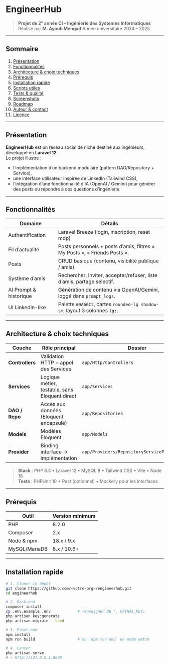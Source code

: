 # EngineerHub

> **Projet de 2ᵉ année CI – Ingénierie des Systèmes Informatiques**  
> Réalisé par **M. Ayoub Mengad**
> Année universitaire 2024 – 2025

---

## Sommaire
1. [Présentation](#présentation)
2. [Fonctionnalités](#fonctionnalités)
3. [Architecture & choix techniques](#architecture--choix-techniques)
4. [Prérequis](#prérequis)
5. [Installation rapide](#installation-rapide)
6. [Scripts utiles](#scripts-utiles)
7. [Tests & qualité](#tests--qualité)
8. [Screenshots](#screenshots)
9. [Roadmap](#roadmap)
10. [Auteur & contact](#auteur--contact)
11. [Licence](#licence)

---

## Présentation

**EngineerHub** est un réseau social de niche destiné aux ingénieurs, développé en **Laravel 12**.  
Le projet illustre :

* l’implémentation d’un backend modulaire (pattern DAO/Repository + Service),
* une interface utilisateur inspirée de LinkedIn (Tailwind CSS),
* l’intégration d’une fonctionnalité d’IA (OpenAI / Gemini) pour générer des posts ou répondre à des questions d’ingénierie.

---

## Fonctionnalités

| Domaine                   | Détails                                                                      |
|---------------------------|------------------------------------------------------------------------------|
| Authentification          | Laravel Breeze (login, inscription, reset mdp)                               |
| Fil d’actualité           | Posts personnels + posts d’amis, filtres « My Posts », « Friends Posts ».     |
| Posts                     | CRUD basique (contenu, visibilité publique / amis).                          |
| Système d’amis            | Rechercher, inviter, accepter/refuser, liste d’amis, partage sélectif.       |
| AI Prompt & historique    | Génération de contenu via OpenAI/Gemini, loggé dans `prompt_logs`.           |
| UI LinkedIn-like          | Palette `#0A66C2`, cartes `rounded-lg shadow-sm`, layout 3 colonnes `lg:`.   |

---

## Architecture & choix techniques

| Couche        | Rôle principal                                    | Dossier                           |
|---------------|---------------------------------------------------|-----------------------------------|
| **Controllers** | Validation HTTP + appel des Services             | `app/Http/Controllers`            |
| **Services**     | Logique métier, testable, sans Eloquent direct  | `app/Services`                    |
| **DAO / Repo**   | Accès aux données (Eloquent encapsulé)          | `app/Repositories`                |
| **Models**       | Modèles Eloquent                                | `app/Models`                      |
| **Provider**     | Binding interface → implémentation              | `app/Providers/RepositoryServiceProvider.php` |

> **Stack** : PHP 8.3 • Laravel 12 • MySQL 8 • Tailwind CSS • Vite • Node 18  
> **Tests** : PHPUnit 10 + Pest (optionnel) • Mockery pour les interfaces

---

## Prérequis

| Outil         | Version minimum |
|---------------|-----------------|
| PHP           | 8.2.0           |
| Composer      | 2.x             |
| Node & npm    | 18.x / 9.x      |
| MySQL/MariaDB | 8.x / 10.6+     |

---

## Installation rapide

```bash
# 1. Cloner le dépôt
git clone https://github.com/<votre-org>/engineerhub.git
cd engineerhub

# 2. Back-end
composer install
cp .env.example .env            # renseigner DB_*, OPENAI_KEY…
php artisan key:generate
php artisan migrate --seed

# 3. Front-end
npm install
npm run build                   # ou `npm run dev` en mode watch

# 4. Lancer
php artisan serve
# → http://127.0.0.1:8000
